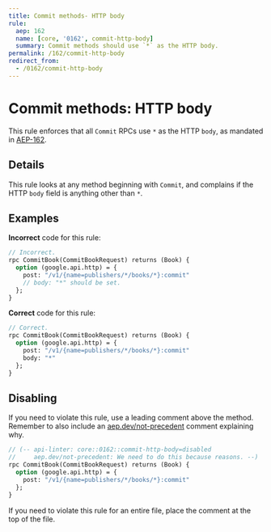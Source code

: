 ```yaml
---
title: Commit methods- HTTP body
rule:
  aep: 162
  name: [core, '0162', commit-http-body]
  summary: Commit methods should use `*` as the HTTP body.
permalink: /162/commit-http-body
redirect_from:
  - /0162/commit-http-body
---
```


# Commit methods: HTTP body

This rule enforces that all `Commit` RPCs use `*` as the HTTP `body`, as mandated in
[AEP-162][].

## Details

This rule looks at any method beginning with `Commit`, and complains
if the HTTP `body` field is anything other than `*`.

## Examples

**Incorrect** code for this rule:

```proto
// Incorrect.
rpc CommitBook(CommitBookRequest) returns (Book) {
  option (google.api.http) = {
    post: "/v1/{name=publishers/*/books/*}:commit"
    // body: "*" should be set.
  };
}
```

**Correct** code for this rule:

```proto
// Correct.
rpc CommitBook(CommitBookRequest) returns (Book) {
  option (google.api.http) = {
    post: "/v1/{name=publishers/*/books/*}:commit"
    body: "*"
  };
}
```

## Disabling

If you need to violate this rule, use a leading comment above the method.
Remember to also include an [aep.dev/not-precedent][] comment explaining why.

```proto
// (-- api-linter: core::0162::commit-http-body=disabled
//     aep.dev/not-precedent: We need to do this because reasons. --)
rpc CommitBook(CommitBookRequest) returns (Book) {
  option (google.api.http) = {
    post: "/v1/{name=publishers/*/books/*}:commit"
  };
}
```

If you need to violate this rule for an entire file, place the comment at the
top of the file.

[aep-162]: https://aep.dev/162
[aep.dev/not-precedent]: https://aep.dev/not-precedent
